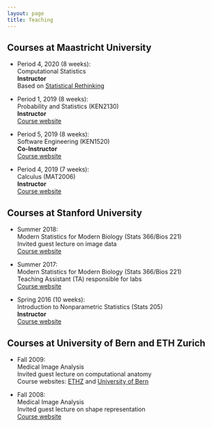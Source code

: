 ```yaml
---
layout: page
title: Teaching
---
```


## Courses at Maastricht University

* Period 4, 2020 (8 weeks): <br>
Computational Statistics <br>
**Instructor** <br>
Based on [Statistical Rethinking](https://xcelab.net/rm/statistical-rethinking/)

* Period 1, 2019 (8 weeks): <br>
Probability and Statistics (KEN2130) <br>
**Instructor** <br>
[Course website](https://www.maastrichtuniversity.nl/education/bachelor/bachelor-data-science-and-knowledge-engineering/courses-curriculum)

* Period 5, 2019 (8 weeks): <br>
Software Engineering (KEN1520) <br>
**Co-Instructor** <br>
[Course website](https://www.maastrichtuniversity.nl/education/bachelor/bachelor-data-science-and-knowledge-engineering/courses-curriculum)

* Period 4, 2019 (7 weeks): <br>
Calculus (MAT2006) <br>
**Instructor** <br>
[Course website](https://www.maastrichtuniversity.nl/meta/350269/calculus)

## Courses at Stanford University

* Summer 2018: <br>
Modern Statistics for Modern Biology (Stats 366/Bios 221) <br>
Invited guest lecture on image data <br>
[Course website](http://web.stanford.edu/class/bios221/index.html)

* Summer 2017: <br>
Modern Statistics for Modern Biology (Stats 366/Bios 221) <br>
Teaching Assistant (TA) responsible for labs <br>
[Course website](http://web.stanford.edu/class/bios221/index.html)

* Spring 2016 (10 weeks): <br>
Introduction to Nonparametric Statistics (Stats 205) <br>
**Instructor** <br>
[Course website](http://christofseiler.github.io/stats205/)

## Courses at University of Bern and ETH Zurich

* Fall 2009: <br>
Medical Image Analysis <br>
Invited guest lecture on computational anatomy <br>
Course websites: [ETHZ](http://www.vvz.ethz.ch/lerneinheitPre.do?semkez=2018S&lerneinheitId=122115&lang=en) and [University of Bern](http://www.bme.master.unibe.ch/studies/curriculum/list_of_courses/medical_image_analysis/)

* Fall 2008: <br>
Medical Image Analysis <br>
Invited guest lecture on shape representation <br>
[Course website](http://www.vvz.ethz.ch/lerneinheitPre.do?semkez=2018S&lerneinheitId=122115&lang=en)
